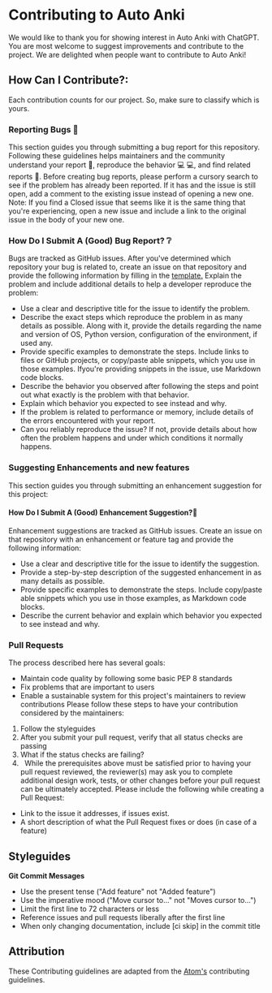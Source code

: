 # **Contributing to Auto Anki**

We would like to thank you for showing interest in Auto Anki with ChatGPT. You are most welcome to suggest improvements and contribute to the project. We are delighted when people want to contribute to Auto Anki!

## **How Can I Contribute?**:

Each contribution counts for our project. So, make sure to classify which is yours.

### **Reporting Bugs** 🐛

This section guides you through submitting a bug report for this repository. Following these guidelines helps maintainers and the community understand your report 📝, reproduce the behavior 💻 💻, and find related reports 🔎.
Before creating bug reports, please perform a cursory search to see if the problem has already been reported. If it has and the issue is still open, add a comment to the existing issue instead of opening a new one.
Note: If you find a Closed issue that seems like it is the same thing that you're experiencing, open a new issue and include a link to the original issue in the body of your new one.

### **How Do I Submit A (Good) Bug Report?** ❔

Bugs are tracked as GitHub issues. After you've determined which repository your bug is related to, create an issue on that repository and provide the following information by filling in the [template.](https://docs.google.com/forms/d/e/1FAIpQLScTL7aKgZ0NhN8Ko6kEFA_4K7YceeRQ98-S_b8-lwz3Ldto3A/viewform)
Explain the problem and include additional details to help a developer reproduce the problem:

* Use a clear and descriptive title for the issue to identify the problem.
* Describe the exact steps which reproduce the problem in as many details as possible. Along with it, provide the details regarding the name and version of OS, Python version, configuration of the environment, if used any.
* Provide specific examples to demonstrate the steps. Include links to files or GitHub projects, or copy/paste able snippets, which you use in those examples. Ifyou're providing snippets in the issue, use Markdown code blocks.
* Describe the behavior you observed after following the steps and point out what exactly is the problem with that behavior.
* Explain which behavior you expected to see instead and why.
* If the problem is related to performance or memory, include details of the errors encountered with your report.
* Can you reliably reproduce the issue? If not, provide details about how often the problem happens and under which conditions it normally happens.

### **Suggesting Enhancements and new features**

This section guides you through submitting an enhancement suggestion for this project:

#### **How Do I Submit A (Good) Enhancement Suggestion?**🤔

Enhancement suggestions are tracked as GitHub issues. Create an issue on that repository with an enhancement or feature tag and provide the following information:

* Use a clear and descriptive title for the issue to identify the suggestion.
* Provide a step-by-step description of the suggested enhancement in as many details as possible.
* Provide specific examples to demonstrate the steps. Include copy/paste able snippets which you use in those examples, as Markdown code blocks.
* Describe the current behavior and explain which behavior you expected to see instead and why.

### **Pull Requests**

The process described here has several goals:

* Maintain code quality by following some basic PEP 8 standards
* Fix problems that are important to users
* Enable a sustainable system for this project's maintainers to review contributions
  Please follow these steps to have your contribution considered by the maintainers:

1. Follow the styleguides
2. After you submit your pull request, verify that all status checks are passing
3. What if the status checks are failing?
4.  
   While the prerequisites above must be satisfied prior to having your pull request reviewed, the reviewer(s) may ask you to complete additional design work, tests, or other changes before your pull request can be ultimately accepted.
   Please include the following while creating a Pull Request:

* Link to the issue it addresses, if issues exist.
* A short description of what the Pull Request fixes or does (in case of a feature)

## **Styleguides**

**Git Commit Messages**

* Use the present tense ("Add feature" not "Added feature")
* Use the imperative mood ("Move cursor to..." not "Moves cursor to...")
* Limit the first line to 72 characters or less
* Reference issues and pull requests liberally after the first line
* When only changing documentation, include [ci skip] in the commit title

## **Attribution**

These Contributing guidelines are adapted from the [Atom's](https://github.com/atom/atom/blob/master/CONTRIBUTING.md) contributing guidelines.

